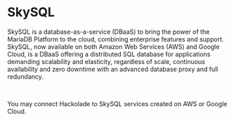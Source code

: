 # SkySQL

SkySQL is a database-as-a-service (DBaaS) to bring the power of the MariaDB Platform to the cloud, combining enterprise features and support.&nbsp; SkySQL, now available on both Amazon Web Services (AWS) and Google Cloud, is a DBaaS offering a distributed SQL database for applications demanding scalability and elasticity, regardless of scale, continuous availability and zero downtime with an advanced database proxy and full redundancy.

&nbsp;

You may connect Hackolade to SkySQL services created on AWS or Google Cloud.

&nbsp;

&nbsp;

&nbsp;

